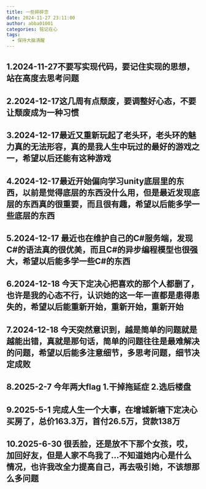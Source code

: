 ```yaml
---
title: 一些碎碎念
date: 2024-11-27 23:11:00
author: abba01001
categories: 铭记在心
tags:
  - 保持大脑清醒
---
```


## 1.2024-11-27不要写实现代码，要记住实现的思想，站在高度去思考问题

## 2.2024-12-17这几周有点颓废，要调整好心态，不要让颓废成为一种习惯

## 3.2024-12-17最近又重新玩起了老头环，老头环的魅力真的无法形容，真的是我人生中玩过的最好的游戏之一，希望以后还能有这种游戏

## 4.2024-12-17最近开始偏向学习unity底层里的东西，以前是觉得底层的东西没什么用，但是最近发现底层的东西真的很重要，而且很有趣，希望以后能多学一些底层的东西

## 5.2024-12-17 最近也在维护自己的C#服务端，发现C#的语法真的很优美，而且C#的异步编程模型也很强大，希望以后能多学一些C#的东西

## 6.2024-12-18 今天下定决心把喜欢的那个人都删了，也许是我的心态不行，认识她的这一年一直都是患得患失的，希望以后能重新开始，重新开始，重新开始

## 7.2024-12-18 今天突然意识到，越是简单的问题就是越能出错，真就是那句话，简单的问题往往是最难解决的问题，希望以后能多注意细节，多思考问题，细节决定成败

## 8.2025-2-7 今年两大flag    1.干掉拖延症   2.选后楼盘

## 9.2025-5-1 完成人生一个大事，在增城新塘下定决心买房了，总价163.3万，首付26.5万，贷款138万

## 10.2025-6-30 很丢脸，还是放不下那个女孩，哎，加回好友，但是人家不鸟我了...不知道她内心是什么情况，也许我改全力提高自己，再去吸引她，不该想那么多问题
